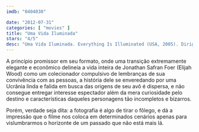 ```yaml
---
imdb: "0404030"

date: "2012-07-31"
categories: [ "movies" ]
title: "Uma Vida Iluminada"
stars: "4/5"
desc: "Uma Vida Iluminada. Everything Is Illuminated (USA, 2005). Dirigido por Liev Schreiber. Escrito por Jonathan Safran Foer, Liev Schreiber. Com Eugene Hutz, Elijah Wood, Jonathan Safran Foer, Jana Hrabetova, Stephen Samudovsky, Ljubomir Dezera, Oleksandr Choroshko, Gil Kazimirov, Zuzana Hodkova."
---
```

A princípio promissor em seu formato, onde uma transição extremamente elegante e econômico delineia a vida inteira de Jonathan Safran Foer (Elijah Wood) como um colecionador compulsivo de lembranças de sua convivência com as pessoas, a história dele se enveredando por uma Ucrânia linda e falida em busca das origens de seu avô é dispersa, e não consegue entregar interesse espectador além da mera curiosidade pelo destino e características daqueles personagens tão incompletos e bizarros.

Porém, verdade seja dita: a fotografia é algo de tirar o fôlego, e dá a impressão que o filme nos coloca em determinados cenários apenas para vislumbrarmos o horizonte de um passado que não está mais lá.
